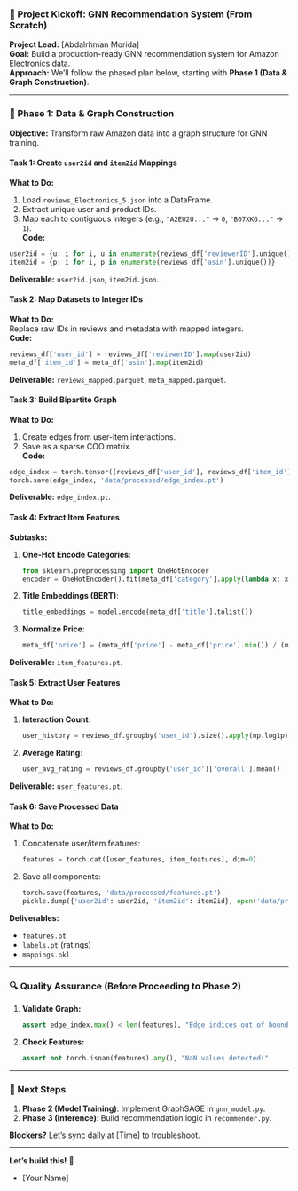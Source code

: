### **🚀 Project Kickoff: GNN Recommendation System (From Scratch)**  
**Project Lead:** [Abdalrhman Morida]  
**Goal:** Build a production-ready GNN recommendation system for Amazon Electronics data.  
**Approach:** We’ll follow the phased plan below, starting with **Phase 1 (Data & Graph Construction)**.  

---

### **📌 Phase 1: Data & Graph Construction**  
**Objective:** Transform raw Amazon data into a graph structure for GNN training.  

#### **Task 1: Create `user2id` and `item2id` Mappings**  
**What to Do:**  
1. Load `reviews_Electronics_5.json` into a DataFrame.  
2. Extract unique user and product IDs.  
3. Map each to contiguous integers (e.g., `"A2EU2U..."` → `0`, `"B07XKG..."` → `1`).  
**Code:**  
```python
user2id = {u: i for i, u in enumerate(reviews_df['reviewerID'].unique())}  
item2id = {p: i for i, p in enumerate(reviews_df['asin'].unique())}  
```  
**Deliverable:** `user2id.json`, `item2id.json`.  

#### **Task 2: Map Datasets to Integer IDs**  
**What to Do:**  
Replace raw IDs in reviews and metadata with mapped integers.  
**Code:**  
```python
reviews_df['user_id'] = reviews_df['reviewerID'].map(user2id)  
meta_df['item_id'] = meta_df['asin'].map(item2id)  
```  
**Deliverable:** `reviews_mapped.parquet`, `meta_mapped.parquet`.  

#### **Task 3: Build Bipartite Graph**  
**What to Do:**  
1. Create edges from user-item interactions.  
2. Save as a sparse COO matrix.  
**Code:**  
```python
edge_index = torch.tensor([reviews_df['user_id'], reviews_df['item_id']], dtype=torch.long)  
torch.save(edge_index, 'data/processed/edge_index.pt')  
```  
**Deliverable:** `edge_index.pt`.  

#### **Task 4: Extract Item Features**  
**Subtasks:**  
1. **One-Hot Encode Categories**:  
   ```python
   from sklearn.preprocessing import OneHotEncoder  
   encoder = OneHotEncoder().fit(meta_df['category'].apply(lambda x: x[0]))  
   ```  
2. **Title Embeddings (BERT)**:  
   ```python
   title_embeddings = model.encode(meta_df['title'].tolist())  
   ```  
3. **Normalize Price**:  
   ```python
   meta_df['price'] = (meta_df['price'] - meta_df['price'].min()) / (meta_df['price'].max() - meta_df['price'].min())  
   ```  
**Deliverable:** `item_features.pt`.  

#### **Task 5: Extract User Features**  
**What to Do:**  
1. **Interaction Count**:  
   ```python
   user_history = reviews_df.groupby('user_id').size().apply(np.log1p)  
   ```  
2. **Average Rating**:  
   ```python
   user_avg_rating = reviews_df.groupby('user_id')['overall'].mean()  
   ```  
**Deliverable:** `user_features.pt`.  

#### **Task 6: Save Processed Data**  
**What to Do:**  
1. Concatenate user/item features:  
   ```python
   features = torch.cat([user_features, item_features], dim=0)  
   ```  
2. Save all components:  
   ```python
   torch.save(features, 'data/processed/features.pt')  
   pickle.dump({'user2id': user2id, 'item2id': item2id}, open('data/processed/mappings.pkl', 'wb'))  
   ```  
**Deliverables:**  
- `features.pt`  
- `labels.pt` (ratings)  
- `mappings.pkl`  

---

### **🔍 Quality Assurance (Before Proceeding to Phase 2)**  
1. **Validate Graph:**  
   ```python
   assert edge_index.max() < len(features), "Edge indices out of bounds!"  
   ```  
2. **Check Features:**  
   ```python
   assert not torch.isnan(features).any(), "NaN values detected!"  
   ```  

---

### **📅 Next Steps**  
1. **Phase 2 (Model Training)**: Implement GraphSAGE in `gnn_model.py`.  
2. **Phase 3 (Inference)**: Build recommendation logic in `recommender.py`.  

**Blockers?** Let’s sync daily at [Time] to troubleshoot.  

--- 

**Let’s build this!** 🚀  
- [Your Name]
